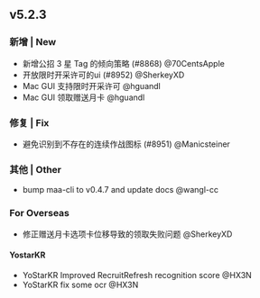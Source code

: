 ## v5.2.3

### 新增 | New

* 新增公招 3 星 Tag 的倾向策略 (#8868) @70CentsApple
* 开放限时开采许可的ui (#8952) @SherkeyXD
* Mac GUI 支持限时开采许可 @hguandl
* Mac GUI 领取赠送月卡 @hguandl

### 修复 | Fix

* 避免识别到不存在的连续作战图标 (#8951) @Manicsteiner

### 其他 | Other

* bump maa-cli to v0.4.7 and update docs @wangl-cc

### For Overseas

* 修正赠送月卡选项卡位移导致的领取失败问题 @SherkeyXD

#### YostarKR

* YoStarKR Improved RecruitRefresh recognition score @HX3N
* YoStarKR fix some ocr @HX3N
